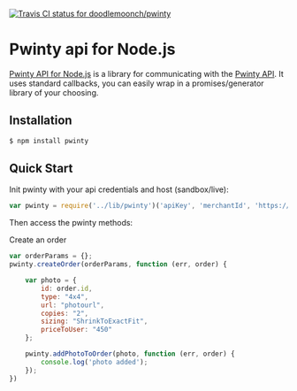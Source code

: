 [ ![Travis CI status for doodlemoonch/pwinty](https://travis-ci.org/doodlemoonch/pwinty.svg?branch=v2)](https://travis-ci.org/doodlemoonch/pwinty)

# Pwinty api for Node.js

[Pwinty API for Node.js](https://npmjs.org/package/pwinty) is a library for communicating with the [Pwinty API](http://www.pwinty.com/overview.html). It uses standard callbacks, you can easily wrap in a promises/generator library of your choosing.

## Installation

```bash
$ npm install pwinty
```

## Quick Start

Init pwinty with your api credentials and host (sandbox/live):

```js
var pwinty = require('../lib/pwinty')('apiKey', 'merchantId', 'https://sandbox.pwinty.com:443');
```

Then access the pwinty methods:

Create an order
```js
var orderParams = {};
pwinty.createOrder(orderParams, function (err, order) {

    var photo = {
        id: order.id,
        type: "4x4",
        url: "photourl",
        copies: "2",
        sizing: "ShrinkToExactFit",
        priceToUser: "450"
    };

    pwinty.addPhotoToOrder(photo, function (err, order) {
        console.log('photo added');
    });
})
```
